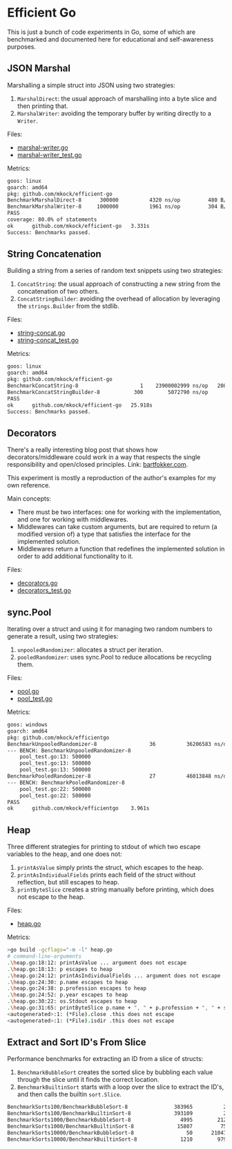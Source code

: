 # Efficient Go

This is just a bunch of code experiments in Go, some of which are benchmarked and documented here for educational and self-awareness purposes.

## JSON Marshal

Marshalling a simple struct into JSON using two strategies:

1. `MarshalDirect`: the usual approach of marshalling into a byte slice and then printing that.
2. `MarshalWriter`: avoiding the temporary buffer by writing directly to a `Writer`.

Files:

- [marshal-writer.go](marshal-writer.go)
- [marshal-writer_test.go](marshal-writer_test.go)

Metrics:

```bash
goos: linux
goarch: amd64
pkg: github.com/mkock/efficient-go
BenchmarkMarshalDirect-8   	  300000	      4320 ns/op	     480 B/op	       7 allocs/op
BenchmarkMarshalWriter-8   	 1000000	      1961 ns/op	     304 B/op	       5 allocs/op
PASS
coverage: 80.0% of statements
ok  	github.com/mkock/efficient-go	3.331s
Success: Benchmarks passed.
```

## String Concatenation

Building a string from a series of random text snippets using two strategies:

1. `ConcatString`: the usual approach of constructing a new string from the concatenation of two others.
2. `ConcatStringBuilder`: avoiding the overhead of allocation by leveraging the `strings.Builder` from the stdlib.

Files:

- [string-concat.go](string-concat.go)
- [string-concat_test.go](string-concat_test.go)

Metrics:

```bash
goos: linux
goarch: amd64
pkg: github.com/mkock/efficient-go
BenchmarkConcatString-8          	       1	23900002999 ns/op	208581365520 B/op	   54598 allocs/op
BenchmarkConcatStringBuilder-8   	     300	    5072790 ns/op	    45183032 B/op	      38 allocs/op
PASS
ok  	github.com/mkock/efficient-go	25.918s
Success: Benchmarks passed.
```

## Decorators

There's a really interesting blog post that shows how decorators/middleware could work in a way that respects the
single responsibility and open/closed principles. Link: [bartfokker.com](https://bartfokker.com/posts/decorators/).

This experiment is mostly a reproduction of the author's examples for my own reference.

Main concepts:
- There must be two interfaces: one for working with the implementation, and one for working with middlewares.
- Middlewares can take custom arguments, but are required to return (a modified version of) a type that satisfies the interface for the implemented solution.
- Middlewares return a function that redefines the implemented solution in order to add additional functionality to it.

Files:

- [decorators.go](decorators.go)
- [decorators_test.go](decorators_test.go)

## sync.Pool

Iterating over a struct and using it for managing two random numbers to generate
a result, using two strategies:

1. `unpooledRandomizer`: allocates a struct per iteration.
2. `pooledRandomizer`: uses sync.Pool to reduce allocations be recycling them.

Files:

- [pool.go](pool.go)
- [pool_test.go](pool_test.go)

Metrics:

```bash
goos: windows
goarch: amd64
pkg: github.com/mkock/efficientgo
BenchmarkUnpooledRandomizer-8                 36          36206583 ns/op         2007138 B/op          1 allocs/op
--- BENCH: BenchmarkUnpooledRandomizer-8
    pool_test.go:13: 500000
    pool_test.go:13: 500000
    pool_test.go:13: 500000
BenchmarkPooledRandomizer-8                   27          46013848 ns/op         2007675 B/op          3 allocs/op
--- BENCH: BenchmarkPooledRandomizer-8
    pool_test.go:22: 500000
    pool_test.go:22: 500000
PASS
ok      github.com/mkock/efficientgo    3.961s
```

## Heap

Three different strategies for printing to stdout of which two escape variables to the heap,
and one does not:

1. `printAsValue` simply prints the struct, which escapes to the heap.
2. `printAsIndividualFields` prints each field of the struct without reflection, but still escapes to heap.
3. `printByteSlice` creates a string manually before printing, which does not escape to the heap.

Files:

- [heap.go](heap.go)

Metrics:

```bash
>go build -gcflags="-m -l" heap.go
# command-line-arguments
.\heap.go:18:12: printAsValue ... argument does not escape
.\heap.go:18:13: p escapes to heap
.\heap.go:24:12: printAsIndividualFields ... argument does not escape
.\heap.go:24:30: p.name escapes to heap
.\heap.go:24:38: p.profession escapes to heap
.\heap.go:24:52: p.year escapes to heap
.\heap.go:30:22: os.Stdout escapes to heap
.\heap.go:31:65: printByteSlice p.name + ", " + p.profession + ", " + strconv.Itoa(int(p.year)) does not escape
<autogenerated>:1: (*File).close .this does not escape
<autogenerated>:1: (*File).isdir .this does not escape
```

## Extract and Sort ID's From Slice

Performance benchmarks for extracting an ID from a slice of structs:

1. `BenchmarkBubbleSort` creates the sorted slice by bubbling each value through the slice until it finds the correct location.
2. `BenchmarkBuiltinSort` starts with a loop over the slice to extract the ID's, and then calls the builtin `sort.Slice`.

```bash
BenchmarkSorts100/BenchmarkBubbleSort-8         	  383965	      2667 ns/op
BenchmarkSorts100/BenchmarkBuiltinSort-8        	  393109	      2925 ns/op
BenchmarkSorts1000/BenchmarkBubbleSort-8         	    4995	    212136 ns/op
BenchmarkSorts1000/BenchmarkBuiltinSort-8        	   15807	     75124 ns/op
BenchmarkSorts10000/BenchmarkBubbleSort-8         	      50	  21047367 ns/op
BenchmarkSorts10000/BenchmarkBuiltinSort-8        	    1210	    979537 ns/op
```
